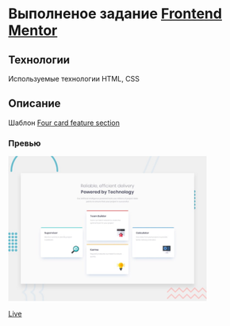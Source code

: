 # Выполненое задание [Frontend Mentor](https://www.frontendmentor.io)

## Технологии
Используемые технологии HTML, CSS

## Описание
Шаблон [Four card feature section](https://www.frontendmentor.io/challenges/four-card-feature-section-weK1eFYK)

### Превью
<img src="./design/desktop-preview.jpg" width="400">

[Live](https://kosticyn.github.io/fontend_mentor_io/four-card-feature-section/index.html)
